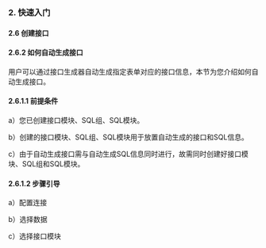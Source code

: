 ### 2. 快速入门

#### 2.6 创建接口

#### 2.6.2 如何自动生成接口

用户可以通过接口生成器自动生成指定表单对应的接口信息，本节为您介绍如何自动生成接口。

#### 2.6.1.1 前提条件

a）您已创建接口模块、SQL组、SQL模块。

b）创建的接口模块、SQL组、SQL模块用于放置自动生成的接口和SQL信息。

c）由于自动生成接口需与自动生成SQL信息同时进行，故需同时创建好接口模块、SQL组和SQL模块。

#### 2.6.1.2 步骤引导

a）配置连接

b）选择数据

c）选择接口模块
